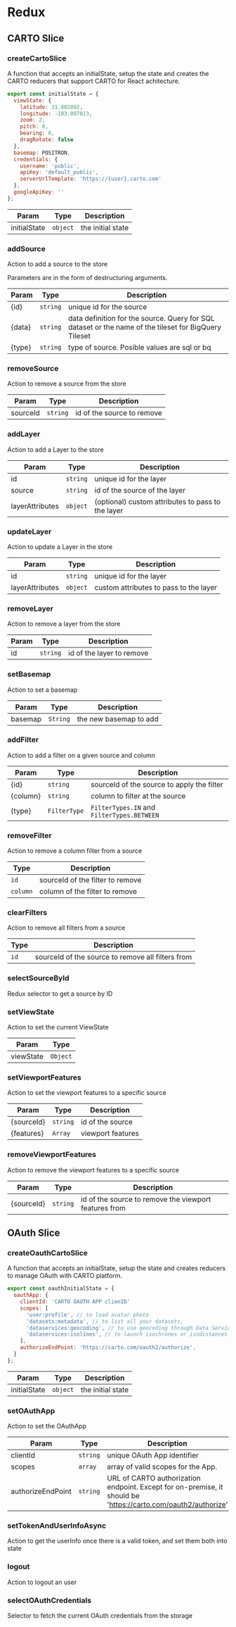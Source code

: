 # Redux

## CARTO Slice

### createCartoSlice

A function that accepts an initialState, setup the state and creates
the CARTO reducers that support CARTO for React achitecture.

```javascript
export const initialState = {
  viewState: {
    latitude: 31.802892,
    longitude: -103.007813,
    zoom: 2,
    pitch: 0,
    bearing: 0,
    dragRotate: false
  },
  basemap: POSITRON,
  credentials: {
    username: 'public',
    apiKey: 'default_public',
    serverUrlTemplate: 'https://{user}.carto.com'
  },
  googleApiKey: ''
};
```

| Param        | Type                | Description       |
| ------------ | ------------------- | ----------------- |
| initialState | <code>object</code> | the initial state |

### addSource

Action to add a source to the store

Parameters are in the form of destructuring arguments.

| Param  | Type                | Description                                                                                           |
| ------ | ------------------- | ----------------------------------------------------------------------------------------------------- |
| {id}   | <code>string</code> | unique id for the source                                                                              |
| {data} | <code>string</code> | data definition for the source. Query for SQL dataset or the name of the tileset for BigQuery Tileset |
| {type} | <code>string</code> | type of source. Posible values are sql or bq                                                          |

### removeSource

Action to remove a source from the store

| Param    | Type                | Description                |
| -------- | ------------------- | -------------------------- |
| sourceId | <code>string</code> | id of the source to remove |

### addLayer

Action to add a Layer to the store

| Param           | Type                | Description                                       |
| --------------- | ------------------- | ------------------------------------------------- |
| id              | <code>string</code> | unique id for the layer                           |
| source          | <code>string</code> | id of the source of the layer                     |
| layerAttributes | <code>object</code> | (optional) custom attributes to pass to the layer |

### updateLayer

Action to update a Layer in the store

| Param           | Type                | Description                            |
| --------------- | ------------------- | -------------------------------------- |
| id              | <code>string</code> | unique id for the layer                |
| layerAttributes | <code>object</code> | custom attributes to pass to the layer |

### removeLayer

Action to remove a layer from the store

| Param | Type                | Description               |
| ----- | ------------------- | ------------------------- |
| id    | <code>string</code> | id of the layer to remove |

### setBasemap

Action to set a basemap

| Param   | Type                | Description            |
| ------- | ------------------- | ---------------------- |
| basemap | <code>String</code> | the new basemap to add |

### addFilter

Action to add a filter on a given source and column

| Param    | Type                    | Description                                |
| -------- | ----------------------- | ------------------------------------------ |
| {id}     | <code>string</code>     | sourceId of the source to apply the filter |
| {column} | <code>string</code>     | column to filter at the source             |
| {type}   | <code>FilterType</code> | `FilterTypes.IN` and `FilterTypes.BETWEEN` |

### removeFilter

Action to remove a column filter from a source

| Type                | Description                      |
| ------------------- | -------------------------------- |
| <code>id</code>     | sourceId of the filter to remove |
| <code>column</code> | column of the filter to remove   |

### clearFilters

Action to remove all filters from a source

| Type            | Description                                       |
| --------------- | ------------------------------------------------- |
| <code>id</code> | sourceId of the source to remove all filters from |

### selectSourceById

Redux selector to get a source by ID

### setViewState

Action to set the current ViewState

| Param     | Type                |
| --------- | ------------------- |
| viewState | <code>Object</code> |

### setViewportFeatures

Action to set the viewport features to a specific source

| Param      | Type                | Description       |
| ---------- | ------------------- | ----------------- |
| {sourceId} | <code>string</code> | id of the source  |
| {features} | <code>Array</code>  | viewport features |

### removeViewportFeatures

Action to remove the viewport features to a specific source

| Param      | Type                | Description                                           |
| ---------- | ------------------- | ----------------------------------------------------- |
| {sourceId} | <code>string</code> | id of the source to remove the viewport features from |

## OAuth Slice

### createOauthCartoSlice

A function that accepts an initialState, setup the state and creates
reducers to manage OAuth with CARTO platform.

```javascript
export const oauthInitialState = {
  oauthApp: {
    clientId: 'CARTO OAUTH APP clienID'
    scopes: [
      'user:profile', // to load avatar photo
      'datasets:metadata', // to list all your datasets,
      'dataservices:geocoding', // to use geocoding through Data Services API
      'dataservices:isolines', // to launch isochrones or isodistances through Data Services API
    ],
    authorizeEndPoint: 'https://carto.com/oauth2/authorize',
  }
};
```

| Param        | Type                | Description       |
| ------------ | ------------------- | ----------------- |
| initialState | <code>object</code> | the initial state |

### setOAuthApp

Action to set the OAuthApp

| Param             | Type                | Description                                                                                                   |
| ----------------- | ------------------- | ------------------------------------------------------------------------------------------------------------- |
| clientId          | <code>string</code> | unique OAuth App identifier                                                                                   |
| scopes            | <code>array</code>  | array of valid scopes for the App.                                                                            |
| authorizeEndPoint | <code>string</code> | URL of CARTO authorization endpoint. Except for on-premise, it should be 'https://carto.com/oauth2/authorize' |

### setTokenAndUserInfoAsync

Action to get the userInfo once there is a valid token, and set them both into state

### logout

Action to logout an user

### selectOAuthCredentials

Selector to fetch the current OAuth credentials from the storage
